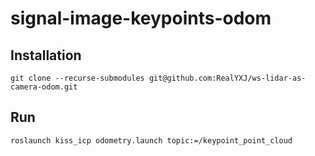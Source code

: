 # signal-image-keypoints-odom

## Installation
```
git clone --recurse-submodules git@github.com:RealYXJ/ws-lidar-as-camera-odom.git
```


## Run 

```
roslaunch kiss_icp odometry.launch topic:=/keypoint_point_cloud
```
